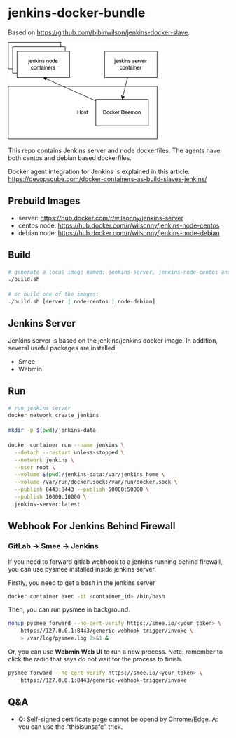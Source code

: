 # jenkins-docker-bundle

Based on https://github.com/bibinwilson/jenkins-docker-slave.

![Architecture](docs/arch.jpg)

This repo contains Jenkins server and node dockerfiles. The agents have both centos and debian based dockerfiles. 

Docker agent integration for Jenkins is explained in this article. https://devopscube.com/docker-containers-as-build-slaves-jenkins/

## Prebuild Images

- server: https://hub.docker.com/r/wilsonny/jenkins-server
- centos node: https://hub.docker.com/r/wilsonny/jenkins-node-centos
- debian node: https://hub.docker.com/r/wilsonny/jenkins-node-debian

## Build

```bash
# generate a local image named: jenkins-server, jenkins-node-centos and jenkins-node-debian
./build.sh

# or build one of the images:
./build.sh [server | node-centos | node-debian]
```

## Jenkins Server

Jenkins server is based on the jenkins/jenkins docker image. In addition, several useful packages are installed.

- Smee
- Webmin

## Run

```bash
# run jenkins server
docker network create jenkins

mkdir -p $(pwd)/jenkins-data

docker container run --name jenkins \
  --detach --restart unless-stopped \
  --network jenkins \
  --user root \
  --volume $(pwd)/jenkins-data:/var/jenkins_home \
  --volume /var/run/docker.sock:/var/run/docker.sock \
  --publish 8443:8443 --publish 50000:50000 \
  --publish 10000:10000 \
  jenkins-server:latest
```

## Webhook For Jenkins Behind Firewall

### GitLab -> Smee -> Jenkins
If you need to forward gitlab webhook to a jenkins running behind firewall, you can use pysmee installed inside jenkins server.

Firstly, you need to get a bash in the jenkins server

``` bash
docker container exec -it <container_id> /bin/bash
```

Then, you can run pysmee in background.

``` bash
nohup pysmee forward --no-cert-verify https://smee.io/<your_token> \
    https://127.0.0.1:8443/generic-webhook-trigger/invoke \
    > /var/log/pysmee.log 2>&1 &
```

Or, you can use **Webmin Web UI** to run a new process. Note: remember to click the radio that says do not wait for the process to finish.

```bash
pysmee forward --no-cert-verify https://smee.io/<your_token> \
    https://127.0.0.1:8443/generic-webhook-trigger/invoke
```

## Q&A

- Q: Self-signed certificate page cannot be opend by Chrome/Edge. A: you can use the "thisisunsafe" trick.
